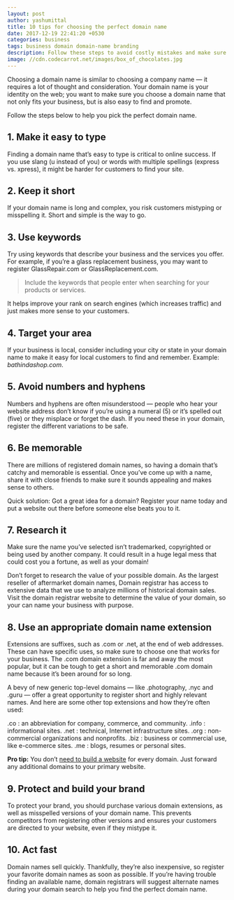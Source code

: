 ```yaml
---
layout: post
author: yashumittal
title: 10 tips for choosing the perfect domain name
date: 2017-12-19 22:41:20 +0530
categories: business
tags: business domain domain-name branding
description: Follow these steps to avoid costly mistakes and make sure you’re getting the perfect domain name for your business.
image: //cdn.codecarrot.net/images/box_of_chocolates.jpg
---
```


Choosing a domain name is similar to choosing a company name — it requires a lot of thought and consideration. Your domain name is your identity on the web; you want to make sure you choose a domain name that not only fits your business, but is also easy to find and promote.

Follow the steps below to help you pick the perfect domain name.

## 1. Make it easy to type

Finding a domain name that’s easy to type is critical to online success. If you use slang (u instead of you) or words with multiple spellings (express vs. xpress), it might be harder for customers to find your site.

## 2. Keep it short

If your domain name is long and complex, you risk customers mistyping or misspelling it. Short and simple is the way to go.

## 3. Use keywords

Try using keywords that describe your business and the services you offer. For example, if you’re a glass replacement business, you may want to register GlassRepair.com or GlassReplacement.com.

<blockquote>
Include the keywords that people enter when searching for your products or services.
</blockquote>

It helps improve your rank on search engines (which increases traffic) and just makes more sense to your customers.

## 4. Target your area

If your business is local, consider including your city or state in your domain name to make it easy for local customers to find and remember. Example: *bathindashop.com*.

## 5. Avoid numbers and hyphens

Numbers and hyphens are often misunderstood — people who hear your website address don’t know if you’re using a numeral (5) or it’s spelled out (five) or they misplace or forget the dash. If you need these in your domain, register the different variations to be safe.

## 6. Be memorable

There are millions of registered domain names, so having a domain that’s catchy and memorable is essential. Once you’ve come up with a name, share it with close friends to make sure it sounds appealing and makes sense to others.

Quick solution: Got a great idea for a domain? Register your name today and put a website out there before someone else beats you to it.

## 7. Research it

Make sure the name you’ve selected isn’t trademarked, copyrighted or being used by another company. It could result in a huge legal mess that could cost you a fortune, as well as your domain!

Don’t forget to research the value of your possible domain. As the largest reseller of aftermarket domain names, Domain registrar has access to extensive data that we use to analyze millions of historical domain sales. Visit the domain registrar website to determine the value of your domain, so your can name your business with purpose.

## 8. Use an appropriate domain name extension

Extensions are suffixes, such as .com or .net, at the end of web addresses. These can have specific uses, so make sure to choose one that works for your business. The .com domain extension is far and away the most popular, but it can be tough to get a short and memorable .com domain name because it’s been around for so long.

A bevy of new generic top-level domains — like .photography, .nyc and .guru — offer a great opportunity to register short and highly relevant names. And here are some other top extensions and how they’re often used:

.co : an abbreviation for company, commerce, and community.
.info : informational sites.
.net : technical, Internet infrastructure sites.
.org : non-commercial organizations and nonprofits.
.biz : business or commercial use, like e-commerce sites.
.me : blogs, resumes or personal sites.

**Pro tip:** You don’t [need to build a website](//www.codecarrot.net/) for every domain. Just forward any additional domains to your primary website.

## 9. Protect and build your brand

To protect your brand, you should purchase various domain extensions, as well as misspelled versions of your domain name. This prevents competitors from registering other versions and ensures your customers are directed to your website, even if they mistype it.

## 10. Act fast

Domain names sell quickly. Thankfully, they’re also inexpensive, so register your favorite domain names as soon as possible. If you’re having trouble finding an available name, domain registrars will suggest alternate names during your domain search to help you find the perfect domain name.
